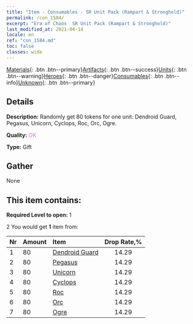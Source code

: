 ```yaml
---
title: "Item - Consumables - SR Unit Pack (Rampart & Stronghold)"
permalink: /con_1584/
excerpt: "Era of Chaos  SR Unit Pack (Rampart & Stronghold)"
last_modified_at: 2021-04-14
locale: en
ref: "con_1584.md"
toc: false
classes: wide
---
```

 [Materials](/Items/){: .btn .btn--primary}[Artifacts](/Items/Artifacts/){: .btn .btn--success}[Units](/Items/Units/){: .btn .btn--warning}[Heroes](/Items/Heroes/){: .btn .btn--danger}[Consumables](/Items/Consumables/){: .btn .btn--info}[Unknown](/Items/Unknown/){: .btn .btn--primary}

## Details
 **Description:** Randomly get 80 tokens for one unit: Dendroid Guard, Pegasus, Unicorn, Cyclops, Roc, Orc, Ogre.

 **Quality:** <span style="color: #DA70D6">OK</span>

 **Type:** Gift

## Gather

  None

## This item contains:

 **Required Level to open:** 1

 2 You would get **1** item  from:

  | Nr | Amount |     Item    | Drop Rate,% |
  |:---|:-------|:------------|:---------:|
  | 1 | 80 | [Dendroid Guard](/Items/unt_203/) | 14.29 | 
  | 2 | 80 | [Pegasus](/Items/unt_202/) | 14.29 | 
  | 3 | 80 | [Unicorn](/Items/unt_204/) | 14.29 | 
  | 4 | 80 | [Cyclops](/Items/unt_222/) | 14.29 | 
  | 5 | 80 | [Roc](/Items/unt_221/) | 14.29 | 
  | 6 | 80 | [Orc](/Items/unt_219/) | 14.29 | 
  | 7 | 80 | [Ogre](/Items/unt_220/) | 14.29 | 
